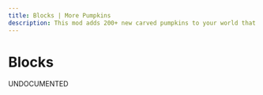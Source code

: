 ```yaml
---
title: Blocks | More Pumpkins
description: This mod adds 200+ new carved pumpkins to your world that also includes their jack o' lantern variant! It also adds a new type of jack o' lantern called the Soul Jack O' Lantern which is like the regular jack o' lantern but with a blue glow.
---
```


# Blocks

UNDOCUMENTED
